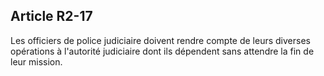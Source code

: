 Article R2-17
----
Les officiers de police judiciaire doivent rendre compte de leurs diverses
opérations à l'autorité judiciaire dont ils dépendent sans attendre la fin de
leur mission.
